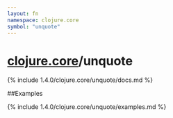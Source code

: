 ```yaml
---
layout: fn
namespace: clojure.core
symbol: "unquote"
---
```


# [clojure.core](../)/unquote

{% include 1.4.0/clojure.core/unquote/docs.md %}

##Examples

{% include 1.4.0/clojure.core/unquote/examples.md %}

